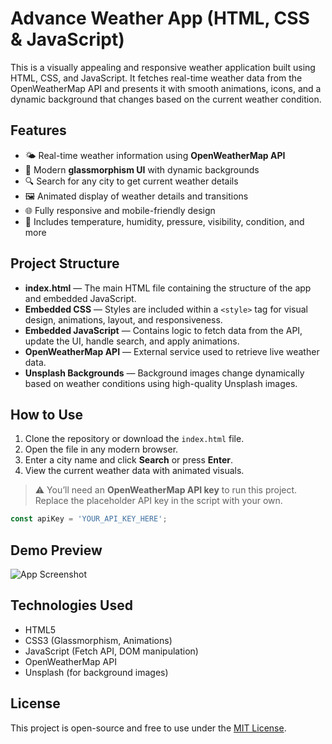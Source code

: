 # Advance Weather App (HTML, CSS & JavaScript)

This is a visually appealing and responsive weather application built using HTML, CSS, and JavaScript. It fetches real-time weather data from the OpenWeatherMap API and presents it with smooth animations, icons, and a dynamic background that changes based on the current weather condition.

## Features

* 🌤️ Real-time weather information using **OpenWeatherMap API**
* 🎨 Modern **glassmorphism UI** with dynamic backgrounds
* 🔍 Search for any city to get current weather details
* 🖼️ Animated display of weather details and transitions
* 🌐 Fully responsive and mobile-friendly design
* 🎯 Includes temperature, humidity, pressure, visibility, condition, and more

## Project Structure

* **index.html** — The main HTML file containing the structure of the app and embedded JavaScript.
* **Embedded CSS** — Styles are included within a `<style>` tag for visual design, animations, layout, and responsiveness.
* **Embedded JavaScript** — Contains logic to fetch data from the API, update the UI, handle search, and apply animations.
* **OpenWeatherMap API** — External service used to retrieve live weather data.
* **Unsplash Backgrounds** — Background images change dynamically based on weather conditions using high-quality Unsplash images.

## How to Use

1. Clone the repository or download the `index.html` file.
2. Open the file in any modern browser.
3. Enter a city name and click **Search** or press **Enter**.
4. View the current weather data with animated visuals.

> ⚠️ You’ll need an **OpenWeatherMap API key** to run this project. Replace the placeholder API key in the script with your own.

```javascript
const apiKey = 'YOUR_API_KEY_HERE';
```

## Demo Preview

![App Screenshot](https://user-images.githubusercontent.com/your-screenshot-placeholder.png)

## Technologies Used

* HTML5
* CSS3 (Glassmorphism, Animations)
* JavaScript (Fetch API, DOM manipulation)
* OpenWeatherMap API
* Unsplash (for background images)

## License

This project is open-source and free to use under the [MIT License](LICENSE).

